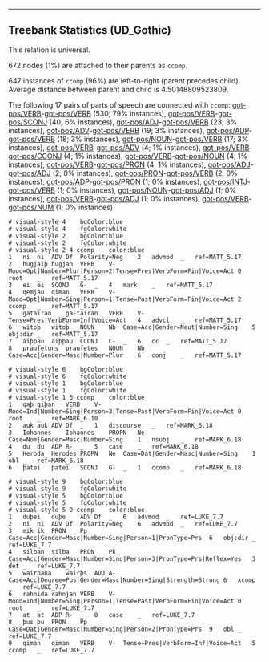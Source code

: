 

--------------------------------------------------------------------------------

## Treebank Statistics (UD_Gothic)

This relation is universal.

672 nodes (1%) are attached to their parents as `ccomp`.

647 instances of `ccomp` (96%) are left-to-right (parent precedes child).
Average distance between parent and child is 4.50148809523809.

The following 17 pairs of parts of speech are connected with `ccomp`: [got-pos/VERB]()-[got-pos/VERB]() (530; 79% instances), [got-pos/VERB]()-[got-pos/SCONJ]() (40; 6% instances), [got-pos/ADJ]()-[got-pos/VERB]() (23; 3% instances), [got-pos/ADV]()-[got-pos/VERB]() (19; 3% instances), [got-pos/ADP]()-[got-pos/VERB]() (18; 3% instances), [got-pos/NOUN]()-[got-pos/VERB]() (17; 3% instances), [got-pos/VERB]()-[got-pos/ADV]() (4; 1% instances), [got-pos/VERB]()-[got-pos/CCONJ]() (4; 1% instances), [got-pos/VERB]()-[got-pos/NOUN]() (4; 1% instances), [got-pos/VERB]()-[got-pos/PRON]() (4; 1% instances), [got-pos/ADJ]()-[got-pos/ADJ]() (2; 0% instances), [got-pos/PRON]()-[got-pos/VERB]() (2; 0% instances), [got-pos/ADP]()-[got-pos/PRON]() (1; 0% instances), [got-pos/INTJ]()-[got-pos/VERB]() (1; 0% instances), [got-pos/NOUN]()-[got-pos/ADJ]() (1; 0% instances), [got-pos/VERB]()-[got-pos/ADJ]() (1; 0% instances), [got-pos/VERB]()-[got-pos/NUM]() (1; 0% instances).


~~~ conllu
# visual-style 4	bgColor:blue
# visual-style 4	fgColor:white
# visual-style 2	bgColor:blue
# visual-style 2	fgColor:white
# visual-style 2 4 ccomp	color:blue
1	ni	ni	ADV	Df	Polarity=Neg	2	advmod	_	ref=MATT_5.17
2	hugjaiþ	hugjan	VERB	V-	Mood=Opt|Number=Plur|Person=2|Tense=Pres|VerbForm=Fin|Voice=Act	0	root	_	ref=MATT_5.17
3	ei	ei	SCONJ	G-	_	4	mark	_	ref=MATT_5.17
4	qemjau	qiman	VERB	V-	Mood=Opt|Number=Sing|Person=1|Tense=Past|VerbForm=Fin|Voice=Act	2	ccomp	_	ref=MATT_5.17
5	gatairan	ga-tairan	VERB	V-	Tense=Pres|VerbForm=Inf|Voice=Act	4	advcl	_	ref=MATT_5.17
6	witoþ	witoþ	NOUN	Nb	Case=Acc|Gender=Neut|Number=Sing	5	obj:dir	_	ref=MATT_5.17
7	aiþþau	aiþþau	CCONJ	C-	_	6	cc	_	ref=MATT_5.17
8	praufetuns	praufetes	NOUN	Nb	Case=Acc|Gender=Masc|Number=Plur	6	conj	_	ref=MATT_5.17

~~~


~~~ conllu
# visual-style 6	bgColor:blue
# visual-style 6	fgColor:white
# visual-style 1	bgColor:blue
# visual-style 1	fgColor:white
# visual-style 1 6 ccomp	color:blue
1	qaþ	qiþan	VERB	V-	Mood=Ind|Number=Sing|Person=3|Tense=Past|VerbForm=Fin|Voice=Act	0	root	_	ref=MARK_6.18
2	auk	auk	ADV	Df	_	1	discourse	_	ref=MARK_6.18
3	Iohannes	Iohannes	PROPN	Ne	Case=Nom|Gender=Masc|Number=Sing	1	nsubj	_	ref=MARK_6.18
4	du	du	ADP	R-	_	5	case	_	ref=MARK_6.18
5	Heroda	Herodes	PROPN	Ne	Case=Dat|Gender=Masc|Number=Sing	1	obl	_	ref=MARK_6.18
6	þatei	þatei	SCONJ	G-	_	1	ccomp	_	ref=MARK_6.18

~~~


~~~ conllu
# visual-style 9	bgColor:blue
# visual-style 9	fgColor:white
# visual-style 5	bgColor:blue
# visual-style 5	fgColor:white
# visual-style 5 9 ccomp	color:blue
1	duþei	duþe	ADV	Df	_	6	advmod	_	ref=LUKE_7.7
2	ni	ni	ADV	Df	Polarity=Neg	6	advmod	_	ref=LUKE_7.7
3	mik	ik	PRON	Pp	Case=Acc|Gender=Masc|Number=Sing|Person=1|PronType=Prs	6	obj:dir	_	ref=LUKE_7.7
4	silban	silba	PRON	Pk	Case=Acc|Gender=Masc|Number=Sing|Person=3|PronType=Prs|Reflex=Yes	3	det	_	ref=LUKE_7.7
5	wairþana	wairþs	ADJ	A-	Case=Acc|Degree=Pos|Gender=Masc|Number=Sing|Strength=Strong	6	xcomp	_	ref=LUKE_7.7
6	rahnida	rahnjan	VERB	V-	Mood=Ind|Number=Sing|Person=1|Tense=Past|VerbForm=Fin|Voice=Act	0	root	_	ref=LUKE_7.7
7	at	at	ADP	R-	_	8	case	_	ref=LUKE_7.7
8	þus	þu	PRON	Pp	Case=Dat|Gender=Masc|Number=Sing|Person=2|PronType=Prs	9	obl	_	ref=LUKE_7.7
9	qiman	qiman	VERB	V-	Tense=Pres|VerbForm=Inf|Voice=Act	5	ccomp	_	ref=LUKE_7.7

~~~


